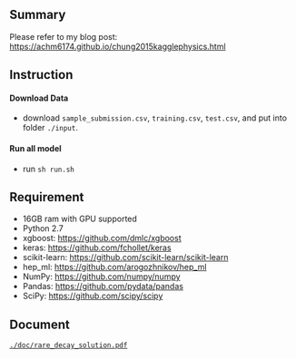 ## Summary
Please refer to my blog post:
https://achm6174.github.io/chung2015kagglephysics.html

## Instruction

#### Download Data
* download `sample_submission.csv`, `training.csv`, `test.csv`, and put into folder `./input`.

#### Run all model
* run `sh run.sh`

## Requirement
* 16GB ram with GPU supported
* Python 2.7
* xgboost: https://github.com/dmlc/xgboost 
* keras: https://github.com/fchollet/keras 
* scikit-learn: https://github.com/scikit-learn/scikit-learn 
* hep_ml: https://github.com/arogozhnikov/hep_ml 
* NumPy: https://github.com/numpy/numpy 
* Pandas: https://github.com/pydata/pandas 
* SciPy: https://github.com/scipy/scipy 


## Document
[`./doc/rare_decay_solution.pdf`](./doc/rare_decay_solution.pdf)
